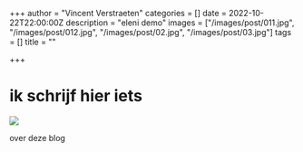 +++
author = "Vincent Verstraeten"
categories = []
date = 2022-10-22T22:00:00Z
description = "eleni demo"
images = ["/images/post/011.jpg", "/images/post/012.jpg", "/images/post/02.jpg", "/images/post/03.jpg"]
tags = []
title = ""

+++
# ik schrijf hier iets

![](/images/logomulish.png)

over deze blog